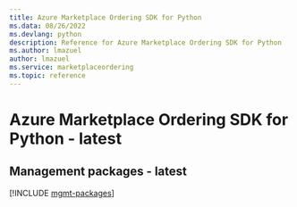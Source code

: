 ```yaml
---
title: Azure Marketplace Ordering SDK for Python
ms.data: 08/26/2022
ms.devlang: python
description: Reference for Azure Marketplace Ordering SDK for Python
ms.author: lmazuel
author: lmazuel
ms.service: marketplaceordering
ms.topic: reference
---
```

# Azure Marketplace Ordering SDK for Python - latest

## Management packages - latest
[!INCLUDE [mgmt-packages](marketplace-ordering-mgmt-index.md)]